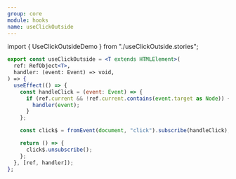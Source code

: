 ```yaml
---
group: core
module: hooks
name: useClickOutside
---
```


import { UseClickOutsideDemo } from "./useClickOutside.stories";

<UseClickOutsideDemo />

```jsx
export const useClickOutside = <T extends HTMLElement>(
  ref: RefObject<T>,
  handler: (event: Event) => void,
) => {
  useEffect(() => {
    const handleClick = (event: Event) => {
      if (ref.current && !ref.current.contains(event.target as Node)) {
        handler(event);
      }
    };

    const click$ = fromEvent(document, "click").subscribe(handleClick);

    return () => {
      click$.unsubscribe();
    };
  }, [ref, handler]);
};
```

<Source path="src-core/hooks/useClickOutside.ts" />
